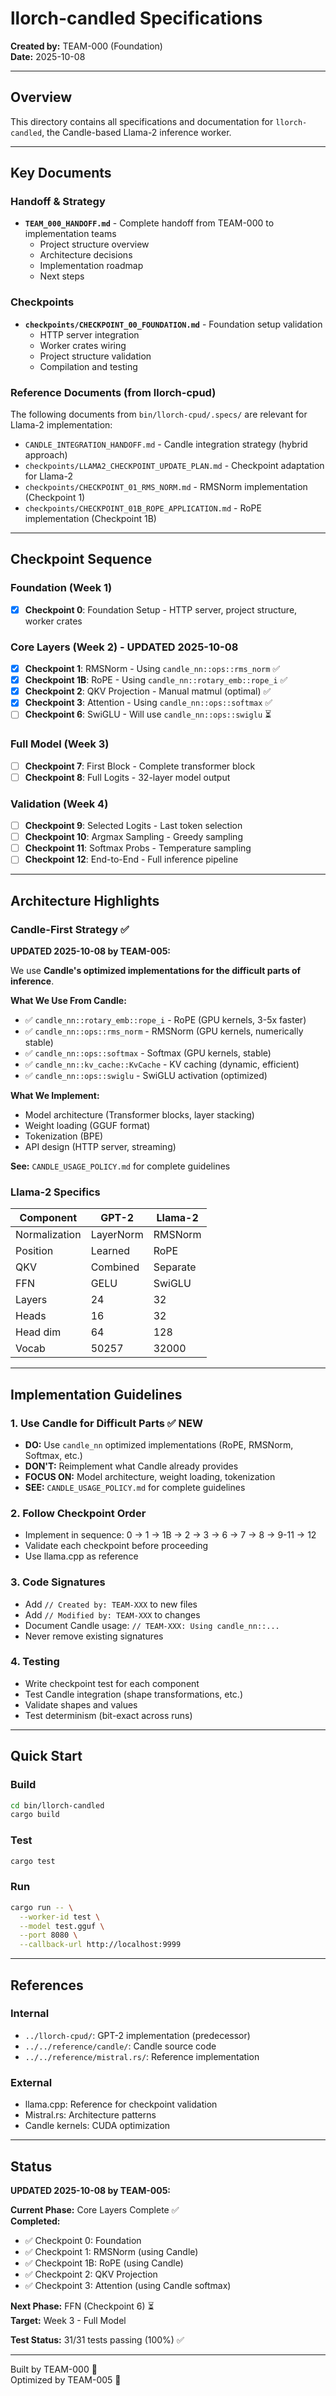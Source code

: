 # llorch-candled Specifications

**Created by:** TEAM-000 (Foundation)  
**Date:** 2025-10-08

---

## Overview

This directory contains all specifications and documentation for `llorch-candled`, the Candle-based Llama-2 inference worker.

---

## Key Documents

### Handoff & Strategy

- **`TEAM_000_HANDOFF.md`** - Complete handoff from TEAM-000 to implementation teams
  - Project structure overview
  - Architecture decisions
  - Implementation roadmap
  - Next steps

### Checkpoints

- **`checkpoints/CHECKPOINT_00_FOUNDATION.md`** - Foundation setup validation
  - HTTP server integration
  - Worker crates wiring
  - Project structure validation
  - Compilation and testing

### Reference Documents (from llorch-cpud)

The following documents from `bin/llorch-cpud/.specs/` are relevant for Llama-2 implementation:

- `CANDLE_INTEGRATION_HANDOFF.md` - Candle integration strategy (hybrid approach)
- `checkpoints/LLAMA2_CHECKPOINT_UPDATE_PLAN.md` - Checkpoint adaptation for Llama-2
- `checkpoints/CHECKPOINT_01_RMS_NORM.md` - RMSNorm implementation (Checkpoint 1)
- `checkpoints/CHECKPOINT_01B_ROPE_APPLICATION.md` - RoPE implementation (Checkpoint 1B)

---

## Checkpoint Sequence

### Foundation (Week 1)
- [x] **Checkpoint 0**: Foundation Setup - HTTP server, project structure, worker crates

### Core Layers (Week 2) - UPDATED 2025-10-08
- [x] **Checkpoint 1**: RMSNorm - Using `candle_nn::ops::rms_norm` ✅
- [x] **Checkpoint 1B**: RoPE - Using `candle_nn::rotary_emb::rope_i` ✅
- [x] **Checkpoint 2**: QKV Projection - Manual matmul (optimal) ✅
- [x] **Checkpoint 3**: Attention - Using `candle_nn::ops::softmax` ✅
- [ ] **Checkpoint 6**: SwiGLU - Will use `candle_nn::ops::swiglu` ⏳

### Full Model (Week 3)
- [ ] **Checkpoint 7**: First Block - Complete transformer block
- [ ] **Checkpoint 8**: Full Logits - 32-layer model output

### Validation (Week 4)
- [ ] **Checkpoint 9**: Selected Logits - Last token selection
- [ ] **Checkpoint 10**: Argmax Sampling - Greedy sampling
- [ ] **Checkpoint 11**: Softmax Probs - Temperature sampling
- [ ] **Checkpoint 12**: End-to-End - Full inference pipeline

---

## Architecture Highlights

### Candle-First Strategy ✅

**UPDATED 2025-10-08 by TEAM-005:**

We use **Candle's optimized implementations for the difficult parts of inference**.

**What We Use From Candle:**
- ✅ `candle_nn::rotary_emb::rope_i` - RoPE (GPU kernels, 3-5x faster)
- ✅ `candle_nn::ops::rms_norm` - RMSNorm (GPU kernels, numerically stable)
- ✅ `candle_nn::ops::softmax` - Softmax (GPU kernels, stable)
- ✅ `candle_nn::kv_cache::KvCache` - KV caching (dynamic, efficient)
- ✅ `candle_nn::ops::swiglu` - SwiGLU activation (optimized)

**What We Implement:**
- Model architecture (Transformer blocks, layer stacking)
- Weight loading (GGUF format)
- Tokenization (BPE)
- API design (HTTP server, streaming)

**See:** `CANDLE_USAGE_POLICY.md` for complete guidelines

### Llama-2 Specifics

| Component | GPT-2 | Llama-2 |
|-----------|-------|---------|
| Normalization | LayerNorm | RMSNorm |
| Position | Learned | RoPE |
| QKV | Combined | Separate |
| FFN | GELU | SwiGLU |
| Layers | 24 | 32 |
| Heads | 16 | 32 |
| Head dim | 64 | 128 |
| Vocab | 50257 | 32000 |

---

## Implementation Guidelines

### 1. Use Candle for Difficult Parts ✅ **NEW**
- **DO:** Use `candle_nn` optimized implementations (RoPE, RMSNorm, Softmax, etc.)
- **DON'T:** Reimplement what Candle already provides
- **FOCUS ON:** Model architecture, weight loading, tokenization
- **SEE:** `CANDLE_USAGE_POLICY.md` for complete guidelines

### 2. Follow Checkpoint Order
- Implement in sequence: 0 → 1 → 1B → 2 → 3 → 6 → 7 → 8 → 9-11 → 12
- Validate each checkpoint before proceeding
- Use llama.cpp as reference

### 3. Code Signatures
- Add `// Created by: TEAM-XXX` to new files
- Add `// Modified by: TEAM-XXX` to changes
- Document Candle usage: `// TEAM-XXX: Using candle_nn::...`
- Never remove existing signatures

### 4. Testing
- Write checkpoint test for each component
- Test Candle integration (shape transformations, etc.)
- Validate shapes and values
- Test determinism (bit-exact across runs)

---

## Quick Start

### Build
```bash
cd bin/llorch-candled
cargo build
```

### Test
```bash
cargo test
```

### Run
```bash
cargo run -- \
  --worker-id test \
  --model test.gguf \
  --port 8080 \
  --callback-url http://localhost:9999
```

---

## References

### Internal
- `../llorch-cpud/`: GPT-2 implementation (predecessor)
- `../../reference/candle/`: Candle source code
- `../../reference/mistral.rs/`: Reference implementation

### External
- llama.cpp: Reference for checkpoint validation
- Mistral.rs: Architecture patterns
- Candle kernels: CUDA optimization

---

## Status

**UPDATED 2025-10-08 by TEAM-005:**

**Current Phase:** Core Layers Complete ✅  
**Completed:**
- ✅ Checkpoint 0: Foundation
- ✅ Checkpoint 1: RMSNorm (using Candle)
- ✅ Checkpoint 1B: RoPE (using Candle)
- ✅ Checkpoint 2: QKV Projection
- ✅ Checkpoint 3: Attention (using Candle softmax)

**Next Phase:** FFN (Checkpoint 6) ⏳  
**Target:** Week 3 - Full Model

**Test Status:** 31/31 tests passing (100%) ✅

---

Built by TEAM-000 🌊  
Optimized by TEAM-005 🚀
